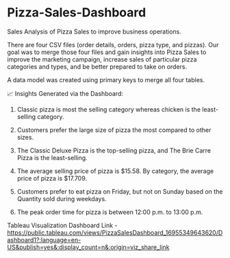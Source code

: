 # Pizza-Sales-Dashboard
Sales Analysis of Pizza Sales to improve business operations. 

There are four CSV files (order details, orders, pizza type, and pizzas). Our goal was to merge those four files and gain insights into Pizza Sales to improve the marketing campaign, increase sales of particular pizza categories and types, and be better prepared to take on orders.

A data model was created using primary keys to merge all four tables.

📈 Insights Generated via the Dashboard:

1. Classic pizza is most the selling category whereas chicken is the least-selling category.

2. Customers prefer the large size of pizza the most compared to other sizes.

3. The Classic Deluxe Pizza is the top-selling pizza, and The Brie Carre Pizza is the least-selling.

4. The average selling price of pizza is $15.58. By category, the average price of pizza is $17.709.

5. Customers prefer to eat pizza on Friday, but not on Sunday based on the Quantity sold during weekdays.

6. The peak order time for pizza is between 12:00 p.m. to 13:00 p.m.


Tableau Visualization Dashboard Link - https://public.tableau.com/views/PizzaSalesDashboard_16955349643620/Dashboard1?:language=en-US&publish=yes&:display_count=n&:origin=viz_share_link
